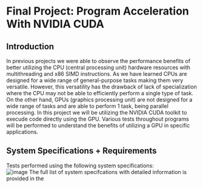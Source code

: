 # Final Project: Program Acceleration With NVIDIA CUDA

## Introduction
In previous projects we were able to observe the performance benefits of better utilizing the CPU (central processing unit) hardware resources with multithreading and x86 SIMD instructions. As we have learned CPUs are designed for a wide range of general-purpose tasks making them very versatile. However, this versatility has the drawback of lack of specialization where the CPU may not be able to efficiently perform a single type of task. On the other hand, GPUs (graphics processing unit) are not designed for a wide range of tasks and are able to perform 1 task, being parallel processing. In this project we will be utilizing the NVIDIA CUDA toolkit to execude code directly using the GPU. Various tests throughout programs will be performed to understand the benefits of utilizing a GPU in specific applications.

## System Specifications + Requirements

Tests performed using the following system specifications: <br />
![image](https://github.com/user-attachments/assets/0de8c52b-3500-4317-957d-b4cd971ad9f1)
The full list of system specifcations with detailed information is provided in the 

